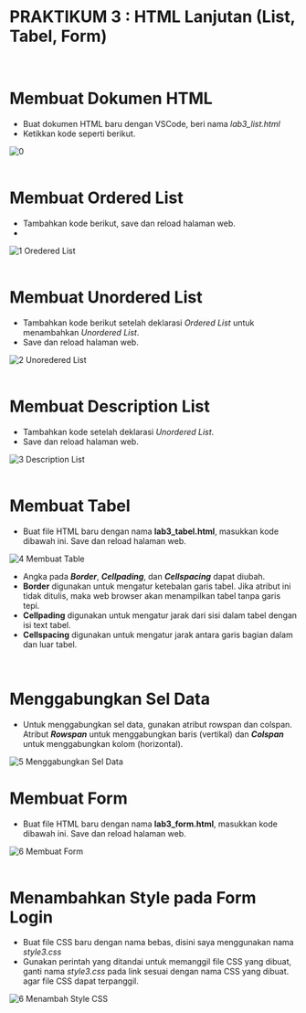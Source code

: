 # **PRAKTIKUM 3 : HTML Lanjutan (List, Tabel, Form)**<br/>
</br>

# **Membuat Dokumen HTML**

+ Buat dokumen HTML baru dengan VSCode, beri nama <i>lab3_list.html</i>
+ Ketikkan kode seperti berikut.

![0](https://user-images.githubusercontent.com/56438848/114274141-4c656100-9a47-11eb-83dd-ff2fc9b284e2.JPG)
</br>
</br>

# **Membuat Ordered List**

+ Tambahkan kode berikut, save dan reload halaman web.
+ 
![1 Oredered List](https://user-images.githubusercontent.com/56438848/114274052-dfea6200-9a46-11eb-90b2-11aa5d59006a.JPG)
</br>
</br>

# **Membuat Unordered List**

+ Tambahkan kode berikut setelah deklarasi <i>Ordered List</i> untuk menambahkan <i>Unordered List</i>.
+ Save dan reload halaman web.

![2 Unoredered List](https://user-images.githubusercontent.com/56438848/114274055-e4af1600-9a46-11eb-8e9d-bb3ba36ebe8f.JPG)
</br>
</br>

# **Membuat Description List**

+ Tambahkan kode setelah deklarasi <i>Unordered List</i>.
+ Save dan reload halaman web.

![3  Description List](https://user-images.githubusercontent.com/56438848/114274058-e7aa0680-9a46-11eb-8ffc-0bca50e05950.JPG)
</br>
</br>

# **Membuat Tabel**

+ Buat file HTML baru dengan nama <b>lab3_tabel.html</b>, masukkan kode dibawah ini. Save dan reload halaman web.

![4 Membuat Table](https://user-images.githubusercontent.com/56438848/114274067-ee387e00-9a46-11eb-9dcf-e73e60b9608e.JPG)
</br>
+ Angka pada <b><i>Border</i></b>, <b><i>Cellpading</i></b>, dan <b><i>Cellspacing</i></b> dapat diubah.
+ <b>Border</b> digunakan untuk mengatur ketebalan garis tabel. Jika atribut ini tidak ditulis, maka web browser akan menampilkan tabel tanpa garis tepi.
+ <b>Cellpading</b> digunakan untuk mengatur jarak dari sisi dalam tabel dengan isi text tabel.
+ <b>Cellspacing</b> digunakan untuk mengatur jarak antara garis bagian dalam dan luar tabel.
</br>

# **Menggabungkan Sel Data**

+ Untuk menggabungkan sel data, gunakan atribut rowspan dan colspan. Atribut <b><i>Rowspan</i></b> untuk menggabungkan baris (vertikal) dan <b><i>Colspan</i></b> untuk menggabungkan kolom (horizontal).

![5 Menggabungkan Sel Data](https://user-images.githubusercontent.com/56438848/114274070-f1336e80-9a46-11eb-9bf4-785128fe932e.JPG)
</br>

# **Membuat Form**

+ Buat file HTML baru dengan nama <b>lab3_form.html</b>, masukkan kode dibawah ini. Save dan reload halaman web.

![6 Membuat Form](https://user-images.githubusercontent.com/56438848/114274073-f395c880-9a46-11eb-8e7f-46ad04194ff7.JPG)
</br>
</br>

# **Menambahkan Style pada Form Login**

+ Buat file CSS baru dengan nama bebas, disini saya menggunakan nama <i>style3.css</i>
+ Gunakan perintah yang ditandai untuk memanggil file CSS yang dibuat, ganti nama <i>style3.css</i> pada link sesuai dengan nama CSS yang dibuat.</br>
  agar file CSS dapat terpanggil.
  
 ![6 Menambah Style CSS](https://user-images.githubusercontent.com/56438848/114275903-7d955f80-9a4e-11eb-979c-4fe664cf32c2.JPG)


